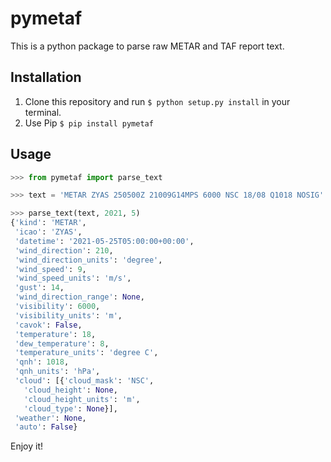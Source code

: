 # pymetaf

This is a python package to parse raw METAR and TAF report text.

## Installation

1. Clone this repository and run `$ python setup.py install` in your terminal.
2. Use Pip `$ pip install pymetaf`

## Usage

```python
>>> from pymetaf import parse_text

>>> text = 'METAR ZYAS 250500Z 21009G14MPS 6000 NSC 18/08 Q1018 NOSIG'

>>> parse_text(text, 2021, 5)
{'kind': 'METAR',
 'icao': 'ZYAS',
 'datetime': '2021-05-25T05:00:00+00:00',
 'wind_direction': 210,
 'wind_direction_units': 'degree',
 'wind_speed': 9,
 'wind_speed_units': 'm/s',
 'gust': 14,
 'wind_direction_range': None,
 'visibility': 6000,
 'visibility_units': 'm',
 'cavok': False,
 'temperature': 18,
 'dew_temperature': 8,
 'temperature_units': 'degree C',
 'qnh': 1018,
 'qnh_units': 'hPa',
 'cloud': [{'cloud_mask': 'NSC',
   'cloud_height': None,
   'cloud_height_units': 'm',
   'cloud_type': None}],
 'weather': None,
 'auto': False}
```

Enjoy it!